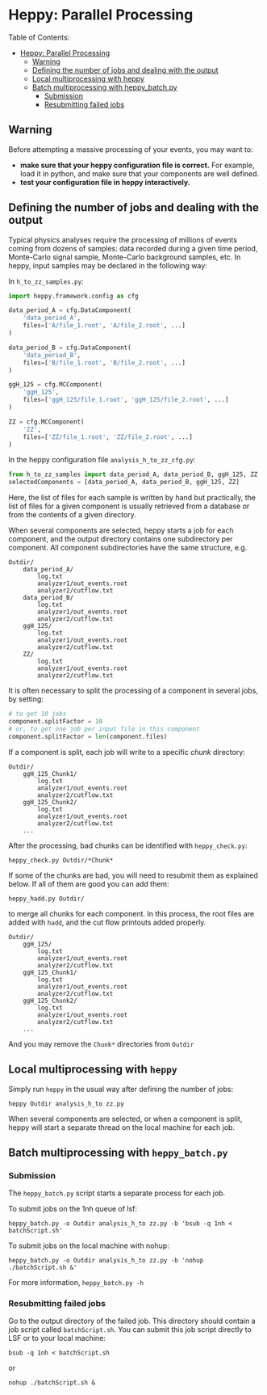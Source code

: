 # Heppy: Parallel Processing

Table of Contents:

  * [Heppy: Parallel Processing](#heppy-parallel-processing)
    * [Warning](#warning)
    * [Defining the number of jobs and dealing with the output](#defining-the-number-of-jobs-and-dealing-with-the-output)
    * [Local multiprocessing with heppy](#local-multiprocessing-with-heppy)
    * [Batch multiprocessing with heppy\_batch\.py](#batch-multiprocessing-with-heppy_batchpy)
      * [Submission](#submission)
      * [Resubmitting failed jobs](#resubmitting-failed-jobs)


## Warning 

Before attempting a massive processing of your events, you may want to:

* **make sure that your heppy configuration file is correct.** For example, load it in python, and make sure that your components are well defined. 
* **test your configuration file in heppy interactively.**

## Defining the number of jobs and dealing with the output

Typical physics analyses require the processing of millions of events coming from dozens of samples: data recorded during a given time period, Monte-Carlo signal sample, Monte-Carlo background samples, etc. 
In heppy, input samples may be declared in the following way: 

In `h_to_zz_samples.py`:

```python
import heppy.framework.config as cfg

data_period_A = cfg.DataComponent(
	'data_period_A',
	files=['A/file_1.root', 'A/file_2.root', ...]
)

data_period_B = cfg.DataComponent(
	'data_period_B',
	files=['B/file_1.root', 'B/file_2.root', ...]
)

ggH_125 = cfg.MCComponent(
	'ggH_125', 
	files=['ggH_125/file_1.root', 'ggH_125/file_2.root', ...]
)

ZZ = cfg.MCComponent(
	'ZZ', 
	files=['ZZ/file_1.root', 'ZZ/file_2.root', ...]
)
```

In the heppy configuration file `analysis_h_to_zz_cfg.py`: 

```python
from h_to_zz_samples import data_period_A, data_period_B, ggH_125, ZZ
selectedComponents = [data_period_A, data_period_B, ggH_125, ZZ]
```

Here, the list of files for each sample is written by hand but practically, the list of files for a given component is usually retrieved from a database or from the contents of a given directory.

When several components are selected, heppy starts a job for each component, and the output directory contains one subdirectory per component. All component subdirectories have the same structure, e.g.

```
Outdir/ 
	data_period_A/
		log.txt
		analyzer1/out_events.root
		analyzer2/cutflow.txt
	data_period_B/
		log.txt
		analyzer1/out_events.root
		analyzer2/cutflow.txt
	ggH_125/
		log.txt
		analyzer1/out_events.root
		analyzer2/cutflow.txt
	ZZ/
		log.txt
		analyzer1/out_events.root
		analyzer2/cutflow.txt	
```

It is often necessary to split the processing of a component in several jobs, by setting:

```python
# to get 10 jobs
component.splitFactor = 10
# or, to get one job per input file in this component
component.splitFactor = len(component.files)
```

If a component is split, each job will write to a specific _chunk_ directory: 

```
Outdir/
	ggH_125_Chunk1/
		log.txt
		analyzer1/out_events.root
		analyzer2/cutflow.txt	
	ggH_125_Chunk2/
		log.txt
		analyzer1/out_events.root
		analyzer2/cutflow.txt
	...	
```	

After the processing, bad chunks can be identified with `heppy_check.py`: 

```
heppy_check.py Outdir/*Chunk*
```

If some of the chunks are bad, you will need to resubmit them as explained below. If all of them are good you can add them: 

```
heppy_hadd.py Outdir/ 
```

to merge all chunks for each component. In this process, the root files are added with `hadd`, and the cut flow printouts added properly. 

```
Outdir/
	ggH_125/
		log.txt
		analyzer1/out_events.root
		analyzer2/cutflow.txt		
	ggH_125_Chunk1/
		log.txt
		analyzer1/out_events.root
		analyzer2/cutflow.txt	
	ggH_125_Chunk2/
		log.txt
		analyzer1/out_events.root
		analyzer2/cutflow.txt
	...	
```	

And you may remove the `Chunk*` directories from `Outdir`

## Local multiprocessing with `heppy`

Simply run `heppy` in the usual way after defining the number of jobs:

```heppy Outdir analysis_h_to zz.py``` 

When several components are selected, or when a component is split, heppy will start a separate thread on the local machine for each job. 

## Batch multiprocessing with `heppy_batch.py`

### Submission 

The `heppy_batch.py` script starts a separate process for each job.

To submit jobs on the 1nh queue of lsf: 

```
heppy_batch.py -o Outdir analysis_h_to zz.py -b 'bsub -q 1nh < batchScript.sh'
```

To submit jobs on the local machine with nohup:

```
heppy_batch.py -o Outdir analysis_h_to zz.py -b 'nohup ./batchScript.sh &'
```

For more information, ```heppy_batch.py -h```

### Resubmitting failed jobs

Go to the output directory of the failed job. This directory should contain a job script called `batchScript.sh`.
You can submit this job script directly to LSF or to your local machine:  

```
bsub -q 1nh < batchScript.sh
```

or 

```
nohup ./batchScript.sh &
```